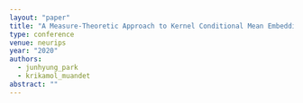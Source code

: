 ```yaml
---
layout: "paper"
title: "A Measure-Theoretic Approach to Kernel Conditional Mean Embeddings"
type: conference
venue: neurips
year: "2020"
authors:
  - junhyung_park
  - krikamol_muandet
abstract: ""
---
```

